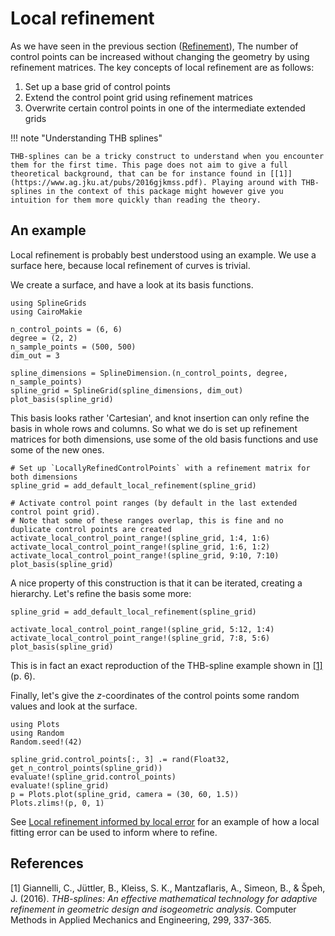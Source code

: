# Local refinement

As we have seen in the previous section ([Refinement](@ref)), The number of control points can be increased without changing the geometry by using refinement matrices. The key concepts of local refinement are as follows:

 1. Set up a base grid of control points
 2. Extend the control point grid using refinement matrices
 3. Overwrite certain control points in one of the intermediate extended grids

!!! note "Understanding THB splines"
    
    THB-splines can be a tricky construct to understand when you encounter them for the first time. This page does not aim to give a full theoretical background, that can be for instance found in [[1]](https://www.ag.jku.at/pubs/2016gjkmss.pdf). Playing around with THB-splines in the context of this package might however give you intuition for them more quickly than reading the theory.

## An example

Local refinement is probably best understood using an example. We use a surface here, because local refinement of curves is trivial.

We create a surface, and have a look at its basis functions.

```@example tutorial
using SplineGrids
using CairoMakie

n_control_points = (6, 6)
degree = (2, 2)
n_sample_points = (500, 500)
dim_out = 3

spline_dimensions = SplineDimension.(n_control_points, degree, n_sample_points)
spline_grid = SplineGrid(spline_dimensions, dim_out)
plot_basis(spline_grid)
```

This basis looks rather 'Cartesian', and knot insertion can only refine the basis in whole rows and columns. So what we do is set up refinement matrices for both dimensions, use some of the old basis functions and use some of the new ones.

```@example tutorial
# Set up `LocallyRefinedControlPoints` with a refinement matrix for both dimensions
spline_grid = add_default_local_refinement(spline_grid)
```

```@example tutorial
# Activate control point ranges (by default in the last extended control point grid).
# Note that some of these ranges overlap, this is fine and no duplicate control points are created
activate_local_control_point_range!(spline_grid, 1:4, 1:6)
activate_local_control_point_range!(spline_grid, 1:6, 1:2)
activate_local_control_point_range!(spline_grid, 9:10, 7:10)
plot_basis(spline_grid)
```

A nice property of this construction is that it can be iterated, creating a hierarchy. Let's refine the basis some more:

```@example tutorial
spline_grid = add_default_local_refinement(spline_grid)
```

```@example tutorial
activate_local_control_point_range!(spline_grid, 5:12, 1:4)
activate_local_control_point_range!(spline_grid, 7:8, 5:6)
plot_basis(spline_grid)
```

This is in fact an exact reproduction of the THB-spline example shown in [[1]](https://www.ag.jku.at/pubs/2016gjkmss.pdf) (p. 6).

Finally, let's give the $z$-coordinates of the control points some random values and look at the surface.

```@example tutorial
using Plots
using Random
Random.seed!(42)

spline_grid.control_points[:, 3] .= rand(Float32, get_n_control_points(spline_grid))
evaluate!(spline_grid.control_points)
evaluate!(spline_grid)
p = Plots.plot(spline_grid, camera = (30, 60, 1.5))
Plots.zlims!(p, 0, 1)
```

See [Local refinement informed by local error](@ref) for an example of how a local fitting error can be used to inform where to refine.

## References

[1] Giannelli, C., Jüttler, B., Kleiss, S. K., Mantzaflaris, A., Simeon, B., & Špeh, J. (2016). _THB-splines: An effective mathematical technology for adaptive refinement in geometric design and isogeometric analysis._ Computer Methods in Applied Mechanics and Engineering, 299, 337-365.
